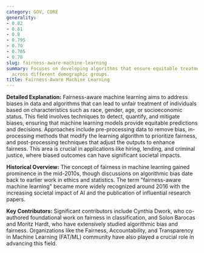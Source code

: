 ```yaml
---
category: GOV, CORE
generality:
- 0.82
- 0.81
- 0.8
- 0.795
- 0.79
- 0.785
- 0.78
slug: fairness-aware-machine-learning
summary: Focuses on developing algorithms that ensure equitable treatment and outcomes
  across different demographic groups.
title: Fairness-Aware Machine Learning
---
```


**Detailed Explanation:** Fairness-aware machine learning aims to address biases in data and algorithms that can lead to unfair treatment of individuals based on characteristics such as race, gender, age, or socioeconomic status. This field involves techniques to detect, quantify, and mitigate biases, ensuring that machine learning models provide equitable predictions and decisions. Approaches include pre-processing data to remove bias, in-processing methods that modify the learning algorithm to prioritize fairness, and post-processing techniques that adjust the outputs to enhance fairness. This area is crucial in applications like hiring, lending, and criminal justice, where biased outcomes can have significant societal impacts.

**Historical Overview:** The concept of fairness in machine learning gained prominence in the mid-2010s, though discussions on algorithmic bias date back to earlier work in ethics and statistics. The term "fairness-aware machine learning" became more widely recognized around 2016 with the increasing societal impact of AI and the publication of influential research papers.

**Key Contributors:** Significant contributors include Cynthia Dwork, who co-authored foundational work on fairness in classification, and Solon Barocas and Moritz Hardt, who have extensively studied algorithmic bias and fairness. Organizations like the Fairness, Accountability, and Transparency in Machine Learning (FAT/ML) community have also played a crucial role in advancing this field.